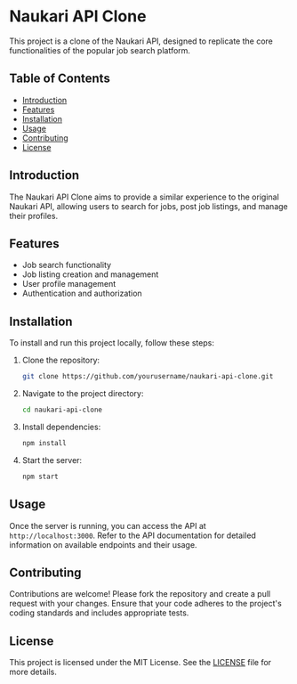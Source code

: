 # Naukari API Clone

This project is a clone of the Naukari API, designed to replicate the core functionalities of the popular job search platform.

## Table of Contents

- [Introduction](#introduction)
- [Features](#features)
- [Installation](#installation)
- [Usage](#usage)
- [Contributing](#contributing)
- [License](#license)

## Introduction

The Naukari API Clone aims to provide a similar experience to the original Naukari API, allowing users to search for jobs, post job listings, and manage their profiles.

## Features

- Job search functionality
- Job listing creation and management
- User profile management
- Authentication and authorization

## Installation

To install and run this project locally, follow these steps:

1. Clone the repository:
   ```bash
   git clone https://github.com/yourusername/naukari-api-clone.git
   ```
2. Navigate to the project directory:
   ```bash
   cd naukari-api-clone
   ```
3. Install dependencies:
   ```bash
   npm install
   ```
4. Start the server:
   ```bash
   npm start
   ```

## Usage

Once the server is running, you can access the API at `http://localhost:3000`. Refer to the API documentation for detailed information on available endpoints and their usage.

## Contributing

Contributions are welcome! Please fork the repository and create a pull request with your changes. Ensure that your code adheres to the project's coding standards and includes appropriate tests.

## License

This project is licensed under the MIT License. See the [LICENSE](LICENSE) file for more details.
